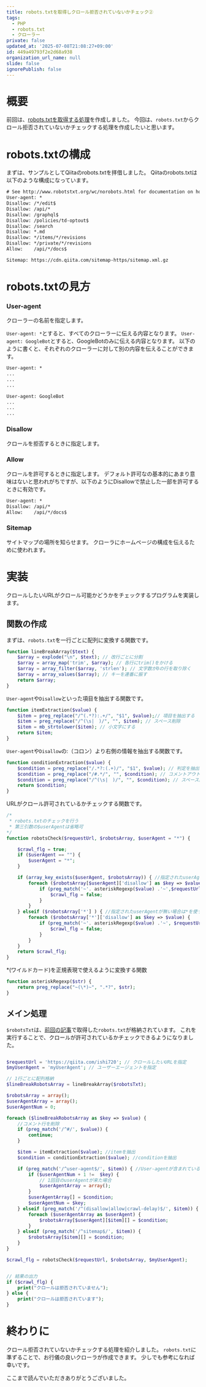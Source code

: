 ```yaml
---
title: robots.txtを取得しクロール拒否されていないかチェック②
tags:
  - PHP
  - robots.txt
  - クローラー
private: false
updated_at: '2025-07-08T21:08:27+09:00'
id: 449a49793f2e2d68a938
organization_url_name: null
slide: false
ignorePublish: false
---
```

# 概要

前回は、[robots.txtを取得する処理](https://qiita.com/ishi720/items/d985bb711744ce9864fb)を作成しました。
今回は、`robots.txt`からクロール拒否されていないかチェックする処理を作成したいと思います。


# robots.txtの構成

まずは、サンプルとしてQiitaのrobots.txtを拝借しました。
Qiitaのrobots.txtは以下のような構成になっています。

```text:robots.txt
# See http://www.robotstxt.org/wc/norobots.html for documentation on how to use the robots.txt file
User-agent: *
Disallow: /*/edit$
Disallow: /api/*
Disallow: /graphql$
Disallow: /policies/td-optout$
Disallow: /search
Disallow: *.md
Disallow: */items/*/revisions
Disallow: */private/*/revisions
Allow:    /api/*/docs$

Sitemap: https://cdn.qiita.com/sitemap-https/sitemap.xml.gz
```

# robots.txtの見方

### User-agent

クローラーの名前を指定します。

`User-agent: *`とすると、すべてのクローラーに伝える内容となります。
`User-agent: GoogleBot`とすると、GoogleBotのみに伝える内容となります。
以下のように書くと、それぞれのクローラーに対して別の内容を伝えることができます。

```robots.txt
User-agent: *
...
...
...

User-agent: GoogleBot
...
...
...
```
### Disallow

クロールを拒否するときに指定します。

### Allow

クロールを許可するときに指定します。
デフォルト許可なの基本的にあまり意味はないと思われがちですが、以下のようにDisallowで禁止した一部を許可するときに有効です。

```robots.txt
User-agent: *
Disallow: /api/*
Allow:    /api/*/docs$
```

### Sitemap

サイトマップの場所を知らせます。
クローラにホームページの構成を伝えるために使われます。

# 実装

クロールしたいURLがクロール可能かどうかをチェックするプログラムを実装します。



## 関数の作成

まずは、`robots.txt`を一行ごとに配列に変換する関数です。


```php
function lineBreakArray($text) {
    $array = explode("\n", $text); // 改行ごとに分割
    $array = array_map('trim', $array); // 各行にtrim()をかける
    $array = array_filter($array, 'strlen'); // 文字数が0の行を取り除く
    $array = array_values($array); // キーを連番に振す
    return $array;
}
```

`User-agent`や`Disallow`といった項目を抽出する関数です。

```php
function itemExtraction($value) {
    $item = preg_replace("/^(.*?):.+/", "$1", $value);// 項目を抽出する
    $item = preg_replace("/^(\s|　)/", "", $item); // スペース削除
    $item = mb_strtolower($item); // 小文字にする
    return $item;
}
```

`User-agent`や`Disallow`の:（コロン）より右側の情報を抽出する関数です。

```php
function conditionExtraction($value) {
    $condition = preg_replace("/.*?:(.+)/", "$1", $value); // 判定を抽出する
    $condition = preg_replace("/#.*/", "", $condition); // コメントアウト以降を削る
    $condition = preg_replace("/^(\s|　)/", "", $condition); // スペース削除
    return $condition;
}
```

URLがクロール許可されているかチェックする関数です。

```php
/*
 * robots.txtのチェックを行う
 * 第三引数の$userAgentは省略可
*/
function robotsCheck($requestUrl, $robotsArray, $userAgent = "*") {

    $crawl_flg = true;
    if ($userAgent == "") {
        $userAgent = "*";
    }

    if (array_key_exists($userAgent, $robotsArray)) { //指定されたuserAgentの場合
        foreach ($robotsArray[$userAgent]['disallow'] as $key => $value) {
            if (preg_match('~'. asteriskRegexp($value) .'~',$requestUrl)) {
                $crawl_flg = false;
            }
        }
    } elseif ($robotsArray['*'] ) { //指定されたuserAgentが無い場合は*を使う
        foreach ($robotsArray['*']['disallow'] as $key => $value) {
            if (preg_match('~'. asteriskRegexp($value) .'~', $requestUrl)) {
                $crawl_flg = false;
            }
        }
    }
    return $crawl_flg;
}
```

*(ワイルドカード)を正規表現で使えるように変換する関数

```php
function asteriskRegexp($str) {
    return preg_replace("~(\*)~", ".*?", $str);
}
```

## メイン処理

`$robotsTxt`は、[前回の記事](https://qiita.com/ishi720/items/d985bb711744ce9864fb)で取得した`robots.txt`が格納されています。
これを実行することで、クロールが許可されているかチェックできるようになりました。

```php

$requestUrl = 'https://qiita.com/ishi720'; // クロールしたいURLを指定
$myUserAgent = 'myUserAgent'; // ユーザーエージェントを指定

// 1行ごとに配列格納
$lineBreakRobotsArray = lineBreakArray($robotsTxt);

$robotsArray = array();
$userAgentArray = array();
$userAgentNum = 0;

foreach ($lineBreakRobotsArray as $key => $value) {
    //コメント行を削除
    if (preg_match('/^#/', $value)) {
        continue;
    }

    $item = itemExtraction($value); //itemを抽出
    $condition = conditionExtraction($value); //conditionを抽出

    if (preg_match('/^user-agent$/', $item)) { //User-agentが含まれている場合
        if ($userAgentNum + 1 !=  $key) {
            // 1回目のuserAgentが来た場合
            $userAgentArray = array();
        }
        $userAgentArray[] = $condition;
        $userAgentNum = $key;
    } elseif (preg_match('/^(disallow|allow|crawl-delay)$/', $item)) {
        foreach ($userAgentArray as $userAgent) {
            $robotsArray[$userAgent][$item][] = $condition;
        }
    } elseif (preg_match('/^sitemap$/', $item)) {
        $robotsArray[$item][] = $condition;
    }
}

$crawl_flg = robotsCheck($requestUrl, $robotsArray, $myUserAgent);


// 結果の出力
if ($crawl_flg) {
    print("クロールは拒否されていません");
} else {
    print("クロールは拒否されています");
}
```





# 終わりに

クロール拒否されていないかチェックする処理を紹介しました。
`robots.txt`に準ずることで、お行儀の良いクローラが作成できます。
少しでも参考になれば幸いです。

ここまで読んでいただきありがとうございました。

